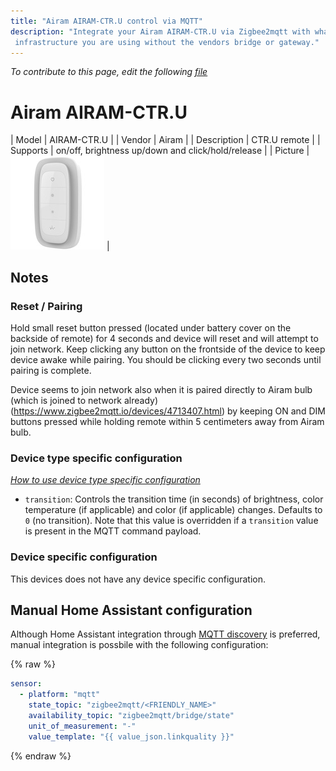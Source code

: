 ```yaml
---
title: "Airam AIRAM-CTR.U control via MQTT"
description: "Integrate your Airam AIRAM-CTR.U via Zigbee2mqtt with whatever smart home
 infrastructure you are using without the vendors bridge or gateway."
---
```


*To contribute to this page, edit the following
[file](https://github.com/Koenkk/zigbee2mqtt.io/blob/master/docs/devices/AIRAM-CTR.U.md)*

# Airam AIRAM-CTR.U

| Model | AIRAM-CTR.U  |
| Vendor  | Airam  |
| Description | CTR.U remote |
| Supports | on/off, brightness up/down and click/hold/release |
| Picture | ![Airam AIRAM-CTR.U](../images/devices/AIRAM-CTR.U.jpg) |

## Notes

### Reset / Pairing
Hold small reset button pressed (located under battery cover on the backside of remote) for 4 seconds and device will reset and will attempt to join network. Keep clicking any button on the frontside of the device to keep device awake while pairing. You should be clicking every two seconds until pairing is complete.

Device seems to join network also when it is paired directly to Airam bulb (which is joined to network already) (https://www.zigbee2mqtt.io/devices/4713407.html) by keeping ON and DIM buttons pressed while holding remote within 5 centimeters away from Airam bulb.

### Device type specific configuration
*[How to use device type specific configuration](../configuration/device_specific_configuration.md)*


* `transition`: Controls the transition time (in seconds) of brightness,
color temperature (if applicable) and color (if applicable) changes. Defaults to `0` (no transition).
Note that this value is overridden if a `transition` value is present in the MQTT command payload.


### Device specific configuration
This devices does not have any device specific configuration.


## Manual Home Assistant configuration
Although Home Assistant integration through [MQTT discovery](../integration/home_assistant) is preferred,
manual integration is possbile with the following configuration:


{% raw %}
```yaml
sensor:
  - platform: "mqtt"
    state_topic: "zigbee2mqtt/<FRIENDLY_NAME>"
    availability_topic: "zigbee2mqtt/bridge/state"
    unit_of_measurement: "-"
    value_template: "{{ value_json.linkquality }}"
```
{% endraw %}


